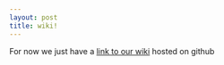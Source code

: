 ```yaml
---
layout: post
title: wiki!
---
```


For now we just have a [link to our wiki](http://www.github.com/vfoundry/wiki/wiki/) hosted on github

